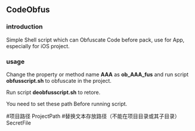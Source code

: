<h2>CodeObfus</h2>

<h3>introduction</h3>
Simple Shell script which can Obfuscate Code before pack, use for App, especially for iOS project. 

<h3>usage</h3>
<p>Change the property or method name <b color="grey">AAA</b> as <b color="grey">ob_AAA_fus</b> and run script <b color="grey">obfusscript.sh</b> to obfuscate in the project.</p>
<p>Run script <b>deobfusscript.sh</b> to retore.</p>

<p>You need to set these path Before running script.</p>

#项目路径
ProjectPath
#替换文本存放路径（不能在项目目录或其子目录）
SecretFile

